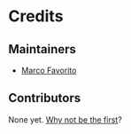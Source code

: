 # Credits

## Maintainers

- [Marco Favorito](https://github.com/marcofavorito)

## Contributors

None yet. [Why not be the first](./contributing.md)? 
